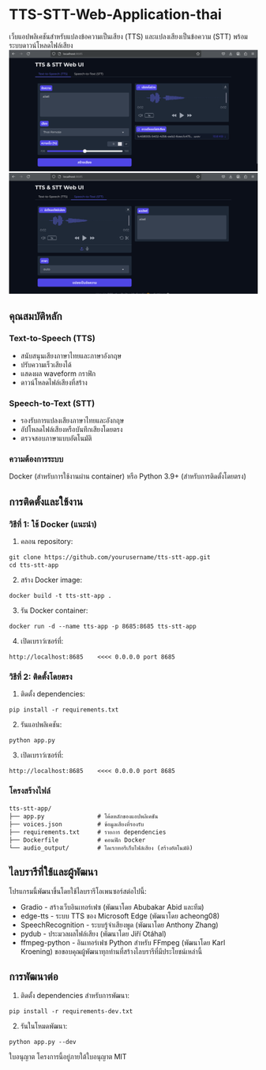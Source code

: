 # TTS-STT-Web-Application-thai
เว็บแอปพลิเคชันสำหรับแปลงข้อความเป็นเสียง (TTS) และแปลงเสียงเป็นข้อความ (STT) พร้อมระบบดาวน์โหลดไฟล์เสียง
![image](https://github.com/nanofatdog/TTS-STT-Web-Application-thai/blob/main/images/tts.png)
![image](https://github.com/nanofatdog/TTS-STT-Web-Application-thai/blob/main/images/stt.png)
## คุณสมบัติหลัก
### Text-to-Speech (TTS)
  - สนับสนุนเสียงภาษาไทยและภาษาอังกฤษ
  - ปรับความเร็วเสียงได้
  - แสดงผล waveform กราฟิก
  - ดาวน์โหลดไฟล์เสียงที่สร้าง

### Speech-to-Text (STT)
  - รองรับการแปลงเสียงภาษาไทยและอังกฤษ
  - อัปโหลดไฟล์เสียงหรือบันทึกเสียงโดยตรง
  - ตรวจสอบภาษาแบบอัตโนมัติ

### ความต้องการระบบ
Docker (สำหรับการใช้งานผ่าน container)
หรือ Python 3.9+ (สำหรับการติดตั้งโดยตรง)

## การติดตั้งและใช้งาน
### วิธีที่ 1: ใช้ Docker (แนะนำ)
  1. คลอน repository: 
  ```
  git clone https://github.com/yourusername/tts-stt-app.git
  cd tts-stt-app
  ```
  2. สร้าง Docker image:  
  ```
  docker build -t tts-stt-app .
  ```
  3. รัน Docker container:
  ```
  docker run -d --name tts-app -p 8685:8685 tts-stt-app
  ```
  4. เปิดเบราว์เซอร์ที่:
  ```
  http://localhost:8685    <<<< 0.0.0.0 port 8685
  ```
### วิธีที่ 2: ติดตั้งโดยตรง
  1. ติดตั้ง dependencies: 
  ```
  pip install -r requirements.txt
  ```
  2. รันแอปพลิเคชัน:
  ```
  python app.py
  ```
  3. เปิดเบราว์เซอร์ที่:
  ```
  http://localhost:8685    <<<< 0.0.0.0 port 8685
  ```
### โครงสร้างไฟล์
```
tts-stt-app/
├── app.py               # โค้ดหลักของแอปพลิเคชัน
├── voices.json          # ข้อมูลเสียงที่รองรับ
├── requirements.txt     # รายการ dependencies
├── Dockerfile           # คอนฟิก Docker
└── audio_output/        # ไดเรกทอรีเก็บไฟล์เสียง (สร้างอัตโนมัติ)
```
## ไลบรารีที่ใช้และผู้พัฒนา
โปรแกรมนี้พัฒนาขึ้นโดยใช้ไลบรารีโอเพนซอร์สต่อไปนี้:
- Gradio - สร้างเว็บอินเทอร์เฟซ (พัฒนาโดย Abubakar Abid และทีม)
- edge-tts - ระบบ TTS ของ Microsoft Edge (พัฒนาโดย acheong08)
- SpeechRecognition - ระบบรู้จำเสียงพูด (พัฒนาโดย Anthony Zhang)
- pydub - ประมวลผลไฟล์เสียง (พัฒนาโดย Jiří Otáhal)
- ffmpeg-python - อินเทอร์เฟซ Python สำหรับ FFmpeg (พัฒนาโดย Karl Kroening)
ขอขอบคุณผู้พัฒนาทุกท่านที่สร้างไลบรารีที่มีประโยชน์เหล่านี้

## การพัฒนาต่อ
1. ติดตั้ง dependencies สำหรับการพัฒนา:
   
```
pip install -r requirements-dev.txt
```

2. รันในโหมดพัฒนา:
```
python app.py --dev
```

ใบอนุญาต
โครงการนี้อยู่ภายใต้ใบอนุญาต MIT 
